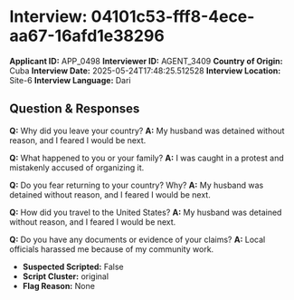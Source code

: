 # Interview: 04101c53-fff8-4ece-aa67-16afd1e38296
**Applicant ID:** APP_0498
**Interviewer ID:** AGENT_3409
**Country of Origin:** Cuba
**Interview Date:** 2025-05-24T17:48:25.512528
**Interview Location:** Site-6
**Interview Language:** Dari

## Question & Responses

**Q:** Why did you leave your country?
**A:** My husband was detained without reason, and I feared I would be next.

**Q:** What happened to you or your family?
**A:** I was caught in a protest and mistakenly accused of organizing it.

**Q:** Do you fear returning to your country? Why?
**A:** My husband was detained without reason, and I feared I would be next.

**Q:** How did you travel to the United States?
**A:** My husband was detained without reason, and I feared I would be next.

**Q:** Do you have any documents or evidence of your claims?
**A:** Local officials harassed me because of my community work.

- **Suspected Scripted:** False
- **Script Cluster:** original
- **Flag Reason:** None